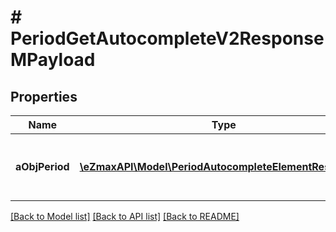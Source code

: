 # # PeriodGetAutocompleteV2ResponseMPayload

## Properties

Name | Type | Description | Notes
------------ | ------------- | ------------- | -------------
**aObjPeriod** | [**\eZmaxAPI\Model\PeriodAutocompleteElementResponse[]**](PeriodAutocompleteElementResponse.md) | An array of Period autocomplete element response. | [optional]

[[Back to Model list]](../../README.md#models) [[Back to API list]](../../README.md#endpoints) [[Back to README]](../../README.md)
